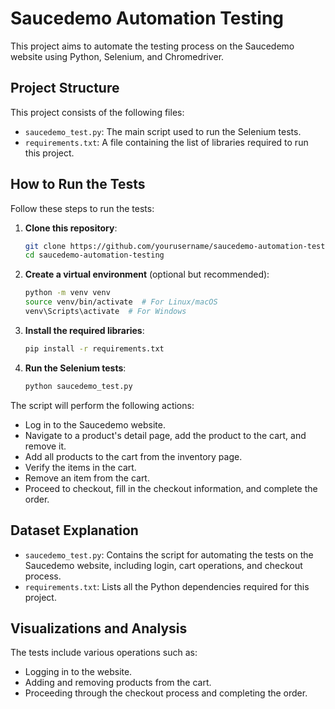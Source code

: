 # Saucedemo Automation Testing

This project aims to automate the testing process on the Saucedemo website using Python, Selenium, and Chromedriver.

## Project Structure

This project consists of the following files:

- `saucedemo_test.py`: The main script used to run the Selenium tests.
- `requirements.txt`: A file containing the list of libraries required to run this project.

## How to Run the Tests

Follow these steps to run the tests:

1. **Clone this repository**:
    ```bash
    git clone https://github.com/yourusername/saucedemo-automation-testing.git
    cd saucedemo-automation-testing
    ```

2. **Create a virtual environment** (optional but recommended):
    ```bash
    python -m venv venv
    source venv/bin/activate  # For Linux/macOS
    venv\Scripts\activate  # For Windows
    ```

3. **Install the required libraries**:
    ```bash
    pip install -r requirements.txt
    ```

4. **Run the Selenium tests**:
    ```bash
    python saucedemo_test.py
    ```

The script will perform the following actions:
- Log in to the Saucedemo website.
- Navigate to a product's detail page, add the product to the cart, and remove it.
- Add all products to the cart from the inventory page.
- Verify the items in the cart.
- Remove an item from the cart.
- Proceed to checkout, fill in the checkout information, and complete the order.

## Dataset Explanation

- `saucedemo_test.py`: Contains the script for automating the tests on the Saucedemo website, including login, cart operations, and checkout process.
- `requirements.txt`: Lists all the Python dependencies required for this project.

## Visualizations and Analysis

The tests include various operations such as:
- Logging in to the website.
- Adding and removing products from the cart.
- Proceeding through the checkout process and completing the order.
